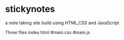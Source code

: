 # stickynotes

a note taking site build using HTML,CSS and JavaScript

Three files
    index.html
    #main.css
    #main.js
    
    
 
